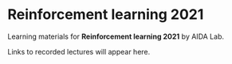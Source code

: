 # Reinforcement learning 2021

Learning materials for **Reinforcement learning 2021** by AIDA Lab.

Links to recorded lectures will appear here.

